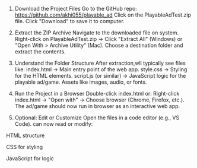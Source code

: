  1. Download the Project Files
Go to the GitHub repo: https://github.com/akhi055/playable_ad
Click on the PlayableAdTest.zip file.
Click "Download" to save it to computer.

2. Extract the ZIP Archive
Navigate to the downloaded file on system.
Right-click on PlayableAdTest.zip → Click "Extract All" (Windows) or "Open With > Archive Utility" (Mac).
Choose a destination folder and extract the contents.

3. Understand the Folder Structure
After extraction,wll typically see files like:
index.html → Main entry point of the web app.
style.css → Styling for the HTML elements.
script.js (or similar) → JavaScript logic for the playable ad/game.
Assets like images, audio, or fonts.

4. Run the Project in a Browser
Double-click index.html or:
Right-click index.html → "Open with" → Choose browser (Chrome, Firefox, etc.).
The ad/game should now run in browser as an interactive web app.

5. Optional: Edit or Customize
Open the files in a code editor (e.g., VS Code).
can now read or modify:

HTML structure

CSS for styling

JavaScript for logic


